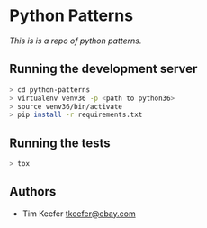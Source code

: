 # Python Patterns

_This is is a repo of python patterns._

## Running the development server

```bash
> cd python-patterns
> virtualenv venv36 -p <path to python36>
> source venv36/bin/activate
> pip install -r requirements.txt
```

## Running the tests

```bash
> tox
```

## Authors

- Tim Keefer <tkeefer@ebay.com>
